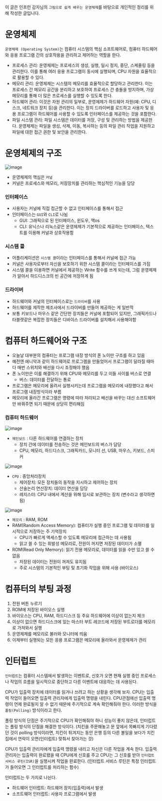 이 글은 인프런 감자님의 `그림으로 쉽게 배우는 운영체제`를 바탕으로 개인적인 정리를 위해 작성한 글입니다.

# 운영체제
`운영체제 (Operating System)`는 컴퓨터 시스템의 핵심 소프트웨어로, 컴퓨터 하드웨어와 응용 프로그램 간의 상호작용을 관리하고 제어하는 역할을 한다.

- 프로세스 관리: 운영체제는 프로세스의 생성, 실행, 일시 정지, 중단, 스케줄링 등을 관리한다. 이를 통해 여러 응용 프로그램이 동시에 실행되며, CPU 자원을 효율적으로 활용할 수 있다.
- 메모리 관리: 운영체제는 시스템의 메모리를 효율적으로 할당하고 관리한다. 이는 프로세스 간 메모리 공간을 분리하고 보호하여 프로세스 간 충돌을 방지하며, 가상 메모리를 통해 더 많은 프로세스를 실행할 수 있도록 한다.
- 하드웨어 관리: 이것은 자원 관리의 일부로, 운영체제가 하드웨어 자원(예: CPU, 디스크, 네트워크 장치 등)을 관리한다. 이는 장치 드라이버를 로드하고 사용자 및 응용 프로그램이 하드웨어를 사용할 수 있도록 인터페이스를 제공하는 것을 포함한다.
- 파일 시스템 관리: 파일 시스템은 데이터를 저장, 구성 및 관리하는 방법을 제공한다. 운영체제는 파일을 생성, 삭제, 이동, 복사하는 등의 파일 관리 작업을 지원하고 파일에 대한 접근 권한 및 보안을 관리한다.

# 운영체제의 구조
![image](https://github.com/skcy1515/Programming-Study/assets/140364849/2545dd6e-727a-4870-8e52-d80ad3f4c87f)
- 운영체제의 핵심은 `커널`
- 커널은 프로세스와 메모리, 저장장치를 관리하는 핵심적인 기능을 담당

### 인터페이스
- 사용자는 커널에 직접 접근할 수 없고 인터페이스를 통해서 접근
- 인터페이스는 `GUI`와 `CLI`로 나뉨
  - GUI: 그래픽으로 된 인터페이스, 윈도우, 맥os
  - CLI: 유닉스나 리눅스같은 운영체제가 기본적으로 제공하는 인터페이스, 텍스트를 이용해 커널과 상호작용함

### 시스템 콜
- 어플리케이션은 `시스템 콜`이라는 인터페이스를 통해서 커널에 접근 가능
- 커널은 사용자로부터 자신을 보호하기 위한 시스템 콜이라는 인터페이스를 가짐
- 시스템 콜을 이용하면 커널에서 제공하는 Write 함수를 쓰게 되는데, 그럼 운영체제가 알아서 하드디스크의 빈 공간에 저장하게 됨

### 드라이버
- 하드웨어와 커널의 인터페이스로는 `드라이버`를 사용
- 하드웨어를 제작한 제조사에서 드라이버를 만들어 제공하는 게 일반적
- 보통 키보드나 마우스 같은 간단한 장치들은 커널에 포함되어 있지만, 그래픽카드나 타블렛같은 복잡한 장치들은 디바이스 드라이버를 설치해서 사용해야함

# 컴퓨터 하드웨어와 구조
- 오늘날 대부분의 컴퓨터는 프로그램 내장 방식의 폰 노이만 구조를 하고 있음
- 예전엔 에니악과 같이 하드웨어로 프로그램을 만들었어서 프로그램이 달라질 때마다 매번 스위치와 배선을 다시 조정해야 했음
- 폰 노이만은 이를 해결하기 위해 CPU와 메모리를 두고 이들 사이를 버스로 연결
  - 버스: 데이터를 전달하는 통로
- 프로그램은 메모리에 올려서 실행시키는데 프로그램을 메모리에 내장했다고 해서 프로그램 내장방식이라 부름
- 메모리에 올라간 프로그램은 명령에 따라 처리되고 배선을 바꾸는 대신 소프트웨어만 바꿔주면 되기 때문에 상당히 편리해짐

### 컴퓨터 하드웨어
![image](https://github.com/skcy1515/Programming-Study/assets/140364849/e4e7fbe7-6850-4d67-95f0-c391b4b92958)

- `메인보드` : 다른 하드웨어를 연결하는 장치 
  - 장치 간에 데이터를 전송하는 것은 메인보드의 버스가 담당
  - CPU, 메모리, 하드디스크, 그래픽카드, 모니터 선, USB, 마우스, 키보드, 스피커
  
![image](https://github.com/skcy1515/Programming-Study/assets/140364849/f7937995-30c6-40e7-9e2e-f82ac466e951)

- `CPU` : 중앙처리장치
  - 제어장치: 모든 장치들의 동작을 지시하고 제어하는 장치
  - 산술논리 연산장치: 데이터 연산을 담당
  - 레지스터: CPU 내에서 계산을 위해 임시로 보관하는 장치 (변수라고 생각하면 됨)

![image](https://github.com/skcy1515/Programming-Study/assets/140364849/56e869b5-2490-41f6-84e2-40d9eeab6346)

- `메모리` : RAM, ROM
- RAM(Random Access Memory): 컴퓨터가 실행 중인 프로그램 및 데이터를 일시적으로 저장하는 주 기억장치
  - CPU가 빠르게 액세스할 수 있도록 메모리에 접근하는 데 사용됨
  - 읽고 쓸 수 있는 휘발성 메모리로, 전원이 꺼지면 저장된 데이터가 소멸
- ROM(Read Only Memory): 읽기 전용 메모리로, 데이터를 읽을 수만 있고 쓸 수 없음
  - 저장된 데이터는 전원이 꺼져도 유지됨
  - 주로 시스템의 기본적인 부팅 및 초기화 작업을 위해 사용 (바이오스)

# 컴퓨터의 부팅 과정
1. 전원 버튼 누르기
2. ROM에 저장된 바이오스 실행
3. 바이오스는 CPU, RAM, 하드디스크 등 주요 하드웨어에 이상이 없는지 체크
4. 이상이 없으면 하드디스크에 있는 마스터 부트 레코드에 저장된 부트로더를 메모리로 가져와서 실행
5. 운영체제를 메모리로 불러와 모니터에 띄움
6. 이제부터 실행되는 모든 응용 프로그램은 메모리에 올라와서 운영체제가 관리

# 인터럽트
`인터럽트`는 컴퓨터 시스템에서 발생하는 이벤트로, 신호가 오면 현재 실행 중인 프로세스나 작업의 흐름을 일시적으로 중단하고 다른 이벤트에 대응하는 데 사용된다.

CPU가 입출력 장치에 데이터를 읽거나 쓰려고 하는 상황을 생각해 보자. CPU는 입출력 작업이 들어오면 입출력 관리자에게 입출력 명령을 내린다. CPU관점에선 입출력 명령이 언제 완료될지 알 수 없기 때문에 주기적으로 계속 확인해줘야 한다. 이러한 방식을 `폴링(Polling)` 방식이라고 한다.

폴링 방식의 단점은 주기적으로 CPU가 확인해줘야 하니 성능이 좋지 않은데, 인터럽트는 폴링 방식의 단점을 해결한 방식이다. (치킨을 주문해놓고 문 앞에서 목빠지게 기다렸던 것이 polling 방식이라면, 치킨이 튀겨지는 동안 은행 등의 다른 볼일을 보다가 치킨 집에서 연락이 오면(인터럽트) 맞춰서 찾아가는 것)
 
CPU가 입출력 관리자에게 입출력 명령을 내리고 자신은 다른 작업을 계속 한다. 입출력 관리자는 입출력이 완료됐을 때 CPU에게 신호를 주고 CPU는 그 신호를 받아 `인터럽트 서비스 루틴(ISR)`을 실행시켜 작업을 완료한다. (인터럽트 서비스 루틴은 특정 인터럽트가 들어오면 그 인터럽트를 처리하는 함수) 

인터럽트는 두 가지로 나뉜다.
- 하드웨어 인터럽트: 하드웨어 장치(입출력)에서 발생
- 소프트웨어 인터럽트: 사용자 프로그램에서 발생


